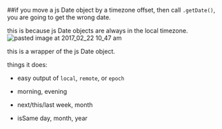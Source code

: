 
##if you move a js Date object by a timezone offset, then call `.getDate()`, you are going to get the wrong date.

this is because js Date objects are always in the local timezone.
![pasted image at 2017_02_22 10_47 am](https://cloud.githubusercontent.com/assets/399657/23219219/7db8628a-f8ec-11e6-868c-58cf40160936.png)

this is a wrapper of the js Date object.


things it does:

* easy output of `local`, `remote`, or `epoch`

* morning, evening

* next/this/last week, month

* isSame day, month, year

